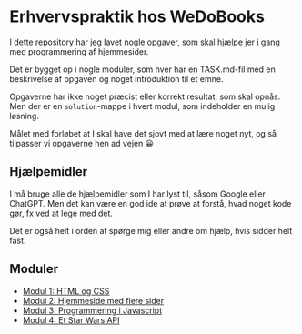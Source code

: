 # Erhvervspraktik hos WeDoBooks

I dette repository har jeg lavet nogle opgaver, som skal hjælpe jer i gang med programmering af hjemmesider.

Det er bygget op i nogle moduler, som hver har en TASK.md-fil med en beskrivelse af opgaven og noget introduktion til et emne.

Opgaverne har ikke noget præcist eller korrekt resultat, som skal opnås. Men der er en `solution`-mappe i hvert modul, som indeholder en mulig løsning.

Målet med forløbet at I skal have det sjovt med at lære noget nyt, og så tilpasser vi opgaverne hen ad vejen 😀

## Hjælpemidler

I må bruge alle de hjælpemidler som I har lyst til, såsom Google eller ChatGPT. Men det kan være en god ide at prøve at forstå, hvad noget kode gør, fx ved at lege med det.

Det er også helt i orden at spørge mig eller andre om hjælp, hvis sidder helt fast.

## Moduler

- [Modul 1: HTML og CSS](./module_1/TASK.md)
- [Modul 2: Hjemmeside med flere sider](./module_2/TASK.md)
- [Modul 3: Programmering i Javascript](./module_3/TASK.md)
- [Modul 4: Et Star Wars API](./module_4/TASK.md)
